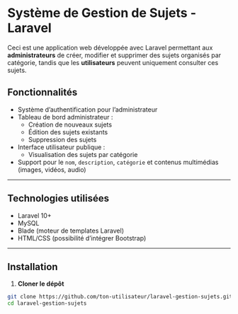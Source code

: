 # Système de Gestion de Sujets - Laravel

Ceci est une application web développée avec Laravel permettant aux **administrateurs** de créer, modifier et supprimer des sujets organisés par catégorie, tandis que les **utilisateurs** peuvent uniquement consulter ces sujets.

## Fonctionnalités

- Système d’authentification pour l’administrateur
- Tableau de bord administrateur :
  - Création de nouveaux sujets
  - Édition des sujets existants
  - Suppression des sujets
- Interface utilisateur publique :
  - Visualisation des sujets par catégorie
- Support pour le `nom`, `description`, `catégorie` et contenus multimédias (images, vidéos, audio)

---

## Technologies utilisées

- Laravel 10+
- MySQL
- Blade (moteur de templates Laravel)
- HTML/CSS (possibilité d’intégrer Bootstrap)

---

## Installation

1. **Cloner le dépôt**

```bash
git clone https://github.com/ton-utilisateur/laravel-gestion-sujets.git
cd laravel-gestion-sujets
